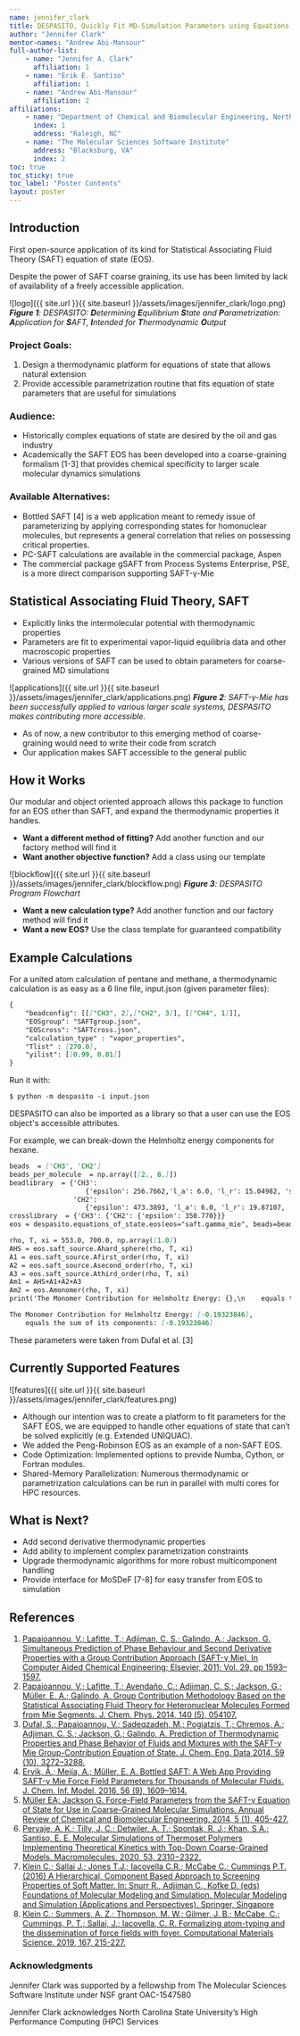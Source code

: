 ```yaml
---
name: jennifer_clark
title: DESPASITO, Quickly Fit MD-Simulation Parameters using Equations of State 
author: "Jennifer Clark"
mentor-names: "Andrew Abi-Mansour"
full-author-list:
    - name: "Jennifer A. Clark"
      affiliation: 1
    - name: "Erik E. Santiso"
      affiliation: 1
    - name: "Andrew Abi-Mansour"
      affiliation: 2
affiliations:
    - name: "Department of Chemical and Biomolecular Engineering, North Carolina State University"
      index: 1
      address: "Raleigh, NC"
    - name: "The Molecular Sciences Software Institute"
      address: "Blacksburg, VA"
      index: 2
toc: true
toc_sticky: true
toc_label: "Poster Contents"
layout: poster
---
```


## Introduction

First open-source application of its kind for Statistical Associating Fluid Theory (SAFT) equation of state (EOS).

Despite the power of SAFT coarse graining, its use has been limited by lack of availability of a freely accessible application.

![logo]({{ site.url }}{{ site.baseurl }}/assets/images/jennifer_clark/logo.png)
***Figure 1**: DESPASITO: **D**etermining **E**quilibrium **S**tate and **P**arametrization: **A**pplication for **S**AFT, **I**ntended for **T**hermodynamic **O**utput*

### Project Goals:
1. Design a thermodynamic platform for equations of state that allows natural extension
2. Provide accessible parametrization routine that fits equation of state parameters that are useful for simulations

### Audience:
 - Historically complex equations of state are desired by the oil and gas industry
 - Academically the SAFT EOS has been developed into a coarse-graining formalism [1-3] that provides chemical specificity to larger scale molecular dynamics simulations

### Available Alternatives:
 - Bottled SAFT [4] is a web application meant to remedy issue of parameterizing by applying corresponding states for homonuclear molecules, but represents a general correlation that relies on possessing critical properties.
 - PC-SAFT calculations are available in the commercial package, Aspen
 - The commercial package gSAFT from Process Systems Enterprise, PSE, is a more direct comparison supporting SAFT-γ-Mie

## Statistical Associating Fluid Theory, SAFT

- Explicitly links the intermolecular potential with thermodynamic properties 
- Parameters are fit to experimental vapor-liquid equilibria data and other macroscopic properties
- Various versions of SAFT can be used to obtain parameters for coarse-grained MD simulations

![applications]({{ site.url }}{{ site.baseurl }}/assets/images/jennifer_clark/applications.png)
***Figure 2**: SAFT-γ-Mie has been successfully applied to various larger scale systems, DESPASITO makes contributing more accessible.*

- As of now, a new contributor to this emerging method of coarse-graining would need to write their code from scratch
- Our application makes SAFT accessible to the general public

## How it Works

Our modular and object oriented approach allows this package to function for an EOS other than SAFT, and expand the thermodynamic properties it handles.

 - **Want a different method of fitting?** Add another function and our factory method will find it
 - **Want another objective function?** Add a class using our template

![blockflow]({{ site.url }}{{ site.baseurl }}/assets/images/jennifer_clark/blockflow.png)
***Figure 3**: DESPASITO Program Flowchart*

 - **Want a new calculation type?** Add another function and our factory method will find it
 - **Want a new EOS?** Use the class template for guaranteed compatibility

## Example Calculations

For a united atom calculation of pentane and methane, a thermodynamic calculation is as easy as a 6 line file, input.json (given parameter files):

````markdown
{
    "beadconfig": [[["CH3", 2],["CH2", 3]], [["CH4", 1]]],
    "EOSgroup": "SAFTgroup.json",
    "EOScross": "SAFTcross.json",
    "calculation_type" : "vapor_properties",
    "Tlist" : [270.0],
    "yilist": [[0.99, 0.01]]
}
````

Run it with:

````markdown
$ python -m despasito -i input.json
````

DESPASITO can also be imported as a library so that a user can use the EOS object's accessible attributes.

For example, we can break-down the Helmholtz energy components for hexane.

````markdown
beads  = ['CH3', 'CH2']
beads_per_molecule  = np.array([[2., 8.]])
beadlibrary  = {'CH3':
                   {'epsilon': 256.7662,'l_a': 6.0, 'l_r': 15.04982, 'sigma': 4.077257e-1, 'Sk': 0.5725512, 'Vks': 1, 'mass': 0.015035},
                'CH2': 
                   {'epsilon': 473.3893, 'l_a': 6.0, 'l_r': 19.87107, 'sigma': 4.880081e-1, 'Sk': 0.2293202, 'Vks': 1, 'mass': 0.014027}}
crosslibrary  = {'CH3': {'CH2': {'epsilon': 350.770}}}
eos = despasito.equations_of_state.eos(eos="saft.gamma_mie", beads=beads , nui=beads_per_molecule , beadlibrary=beadlibrary , crosslibrary=crosslibrary )

rho, T, xi = 553.0, 700.0, np.array([1.0])
AHS = eos.saft_source.Ahard_sphere(rho, T, xi)
A1 = eos.saft_source.Afirst_order(rho, T, xi)
A2 = eos.saft_source.Asecond_order(rho, T, xi)
A3 = eos.saft_source.Athird_order(rho, T, xi)
Am1 = AHS+A1+A2+A3
Am2 = eos.Amonomer(rho, T, xi)
print('The Monomer Contribution for Helmholtz Energy: {},\n    equals the sum of its components: {}'.format(Am2,Am1))

The Monomer Contribution for Helmholtz Energy: [-0.19323846],
    equals the sum of its components: [-0.19323846]
````

These parameters were taken from Dufal et al. [3] 

## Currently Supported Features

![features]({{ site.url }}{{ site.baseurl }}/assets/images/jennifer_clark/features.png)

- Although our intention was to create a platform to fit parameters for the SAFT EOS, we are equipped to handle other equations of state that can’t be solved explicitly (e.g. Extended UNIQUAC).
- We added the Peng-Robinson EOS as an example of a non-SAFT EOS.
- Code Optimization: Implemented options to provide Numba, Cython, or Fortran modules.
- Shared-Memory Parallelization: Numerous thermodynamic or parametrization calculations can be run in parallel with multi cores for HPC resources.

## What is Next?

- Add second derivative thermodynamic properties 
- Add ability to implement complex parametrization constraints 
- Upgrade thermodynamic algorithms for more robust multicomponent handling
- Provide interface for MoSDeF [7-8] for easy transfer from EOS to simulation

## References
1. [Papaioannou, V.; Lafitte, T.; Adjiman, C. S.; Galindo, A.; Jackson, G. Simultaneous Prediction of Phase Behaviour and Second Derivative Properties with a Group Contribution Approach (SAFT-γ Mie). In Computer Aided Chemical Engineering; Elsevier, 2011; Vol. 29, pp 1593–1597.](https://doi.org/10.1016/B978-0-444-54298-4.50097-0)
2. [Papaioannou, V.; Lafitte, T.; Avendaño, C.; Adjiman, C. S.; Jackson, G.; Müller, E. A.; Galindo, A. Group Contribution Methodology Based on the Statistical Associating Fluid Theory for Heteronuclear Molecules Formed from Mie Segments. J. Chem. Phys. 2014, 140 (5), 054107.](https://doi.org/10.1063/1.4851455)
3. [Dufal, S.; Papaioannou, V.; Sadeqzadeh, M.; Pogiatzis, T.; Chremos, A.; Adjiman, C. S.; Jackson, G.; Galindo, A. Prediction of Thermodynamic Properties and Phase Behavior of Fluids and Mixtures with the SAFT-γ Mie Group-Contribution Equation of State. J. Chem. Eng. Data 2014, 59 (10), 3272–3288.](https://doi.org/10.1021/je500248h)
4. [Ervik, Å.; Mejía, A.; Müller, E. A. Bottled SAFT: A Web App Providing SAFT-γ Mie Force Field Parameters for Thousands of Molecular Fluids. J. Chem. Inf. Model. 2016, 56 (9), 1609–1614.](https://doi.org/10.1021/acs.jcim.6b00149)
5. [Müller EA; Jackson G. Force-Field Parameters from the SAFT-γ Equation of State for Use in Coarse-Grained Molecular Simulations. Annual Review of Chemical and Biomolecular Engineering. 2014, 5 (1), 405-427.](https://doi.org/10.1146/annurev-chembioeng-061312-103314)
6. [Pervaje, A. K.; Tilly, J. C.; Detwiler, A. T.; Spontak, R. J.; Khan, S A.; Santiso, E. E. Molecular Simulations of Thermoset Polymers Implementing Theoretical Kinetics with Top-Down Coarse-Grained Models. Macromolecules. 2020, 53, 2310−2322.](https://dx.doi.org/10.1021/acs.macromol.9b02255)
7. [Klein C.; Sallai J.; Jones T.J.; Iacovella C.R.; McCabe C.; Cummings P.T. (2016) A Hierarchical, Component Based Approach to Screening Properties of Soft Matter. In: Snurr R., Adjiman C., Kofke D. (eds) Foundations of Molecular Modeling and Simulation. Molecular Modeling and Simulation (Applications and Perspectives). Springer, Singapore](https://doi.org/10.1007/978-981-10-1128-3_5)
8. [Klein C.; Summers, A. Z.; Thompson, M. W.; Gilmer, J. B.; McCabe, C.; Cummings, P. T.; Sallai, J.; Iacovella, C. R. Formalizing atom-typing and the dissemination of force fields with foyer. Computational Materials Science. 2019, 167, 215-227.](https://doi.org/10.1016/j.commatsci.2019.05.026)

### Acknowledgments

Jennifer Clark was supported by a fellowship from The Molecular Sciences Software Institute under NSF grant OAC-1547580

Jennifer Clark acknowledges North Carolina State University’s High Performance Computing (HPC) Services
